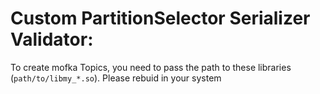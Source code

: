# Custom PartitionSelector Serializer Validator:

To create mofka Topics, you need to pass the path to these libraries (`path/to/libmy_*.so`).
Please rebuid in your system
